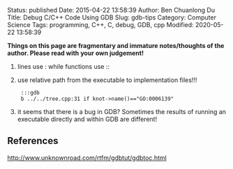 Status: published
Date: 2015-04-22 13:58:39
Author: Ben Chuanlong Du
Title: Debug C/C++ Code Using GDB
Slug: gdb-tips
Category: Computer Science
Tags: programming, C++, C, debug, GDB, cpp
Modified: 2020-05-22 13:58:39

**Things on this page are fragmentary and immature notes/thoughts of the author. Please read with your own judgement!**

1. lines use : while functions use ::

2. use relative path from the executable to implementation files!!!

        :::gdb
        b ../../tree.cpp:31 if knot->name()=="GO:0006139"

3. it seems that there is a bug in GDB? 
    Sometimes the results of running an executable directly and within GDB are different!

## References

<http://www.unknownroad.com/rtfm/gdbtut/gdbtoc.html>
